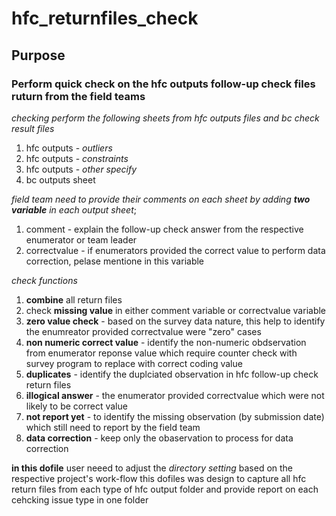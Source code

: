 # hfc_returnfiles_check

## Purpose
### Perform quick check on the hfc outputs follow-up check files ruturn from the field teams

*checking perform the following sheets from hfc outputs files and bc check result files*
1. hfc outputs - *outliers*
2. hfc outputs - *constraints*
3. hfc outputs - *other specify* 
4. bc outputs sheet

*field team need to provide their comments on each sheet by adding **two variable** in each output sheet*;
1. comment - explain the follow-up check answer from the respective enumerator or team leader
2. correctvalue - if enumerators provided the correct value to perform data correction, pelase mentione in this variable

*check functions*
1. **combine** all return files
2. check **missing value** in either comment variable or correctvalue variable
3. **zero value check** - based on the survey data nature, this help to identify the enumreator provided correctvalue were "zero" cases
4. **non numeric correct value** - identify the non-numeric obdservation from enumerator reponse value which require counter check with survey program to replace with correct coding value
5. **duplicates** - identify the duplciated observation in hfc follow-up check return files 
6. **illogical answer** - the enumerator provided correctvalue which were not likely to be correct value
7. **not report yet** - to identify the missing observation (by submission date) which still need to report by the field team
8. **data correction** - keep only the obaservation to process for data correction


**in this dofile**
user neeed to adjust the *directory setting* based on the respective project's work-flow
this dofiles was design to capture all hfc return files from each type of hfc output folder and provide report on each cehcking issue type in one folder
